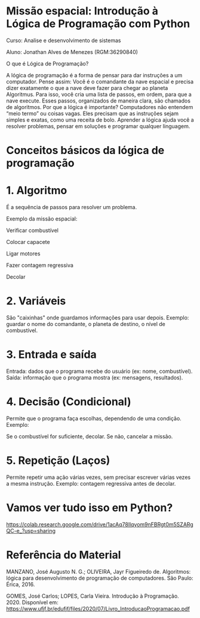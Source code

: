 
# Missão espacial: Introdução à Lógica de Programação com Python

Curso: Analise e desenvolvimento de sistemas

Aluno: Jonathan Alves de Menezes (RGM:36290840) 


O que é Lógica de Programação?

A lógica de programação é a forma de pensar para dar instruções a um computador. Pense assim:
Você é o comandante da nave espacial e precisa dizer exatamente o que a nave deve fazer para chegar ao planeta Algoritmus. Para isso, você cria uma lista de passos, em ordem, para que a nave execute.
Esses passos, organizados de maneira clara, são chamados de algoritmos.
Por que a lógica é importante?
Computadores não entendem “meio termo” ou coisas vagas.
Eles precisam que as instruções sejam simples e exatas, como uma receita de bolo.
Aprender a lógica ajuda você a resolver problemas, pensar em soluções e programar qualquer linguagem.

#  Conceitos básicos da lógica de programação 
# 1. Algoritmo
É a sequência de passos para resolver um problema.

Exemplo da missão espacial:

Verificar combustível

Colocar capacete

Ligar motores

Fazer contagem regressiva

Decolar

# 2. Variáveis
São "caixinhas" onde guardamos informações para usar depois.
Exemplo: guardar o nome do comandante, o planeta de destino, o nível de combustível.

# 3. Entrada e saída
Entrada: dados que o programa recebe do usuário (ex: nome, combustível).
Saída: informação que o programa mostra (ex: mensagens, resultados).

# 4. Decisão (Condicional)
Permite que o programa faça escolhas, dependendo de uma condição.
Exemplo:

Se o combustível for suficiente, decolar.
Se não, cancelar a missão.

# 5. Repetição (Laços)
Permite repetir uma ação várias vezes, sem precisar escrever várias vezes a mesma instrução.
Exemplo: contagem regressiva antes de decolar.

# Vamos ver tudo isso em Python?
https://colab.research.google.com/drive/1acAq78llqyom9nFBRgt0m5SZARgQC-e_?usp=sharing

# Referência do Material
MANZANO, José Augusto N. G.; OLIVEIRA, Jayr Figueiredo de. Algoritmos: lógica para desenvolvimento de programação de computadores. São Paulo: Érica, 2016.

GOMES, José Carlos; LOPES, Carla Vieira. Introdução à Programação. 2020. Disponível em: https://www.ufjf.br/edufjf/files/2020/07/Livro_IntroducaoProgramacao.pdf
